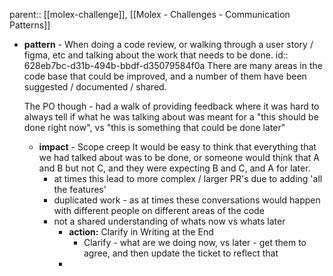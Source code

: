 parent:: [[molex-challenge]], [[Molex - Challenges - Communication Patterns]]

- **pattern** - When doing a code review, or walking through a user story / figma, etc and talking about the work that needs to be done.
  id:: 628eb7bc-d31b-494b-bbdf-d35079584f0a
  There are many areas in the code base that could be improved, and a number of them have been suggested / documented / shared.
    
  The PO though - had a walk of providing feedback where it was hard to always tell if what he was talking about was meant for a "this should be done right now", vs "this is something that could be done later"
	- **impact** - Scope creep
	  It would be easy to think that everything that we had talked about was to be done,
	  or someone would think that A and B but not C, and they were expecting B and C, and A for later.
		- at times this lead to more complex / larger PR's due to adding 'all the features'
		- duplicated work - as at times these conversations would happen with different people on different areas of the code
		- not a shared understanding of whats now vs whats later
			- **action:** Clarify in Writing at the End
				- Clarify - what are we doing now, vs later - get them to agree, and then update the ticket to reflect that
			-